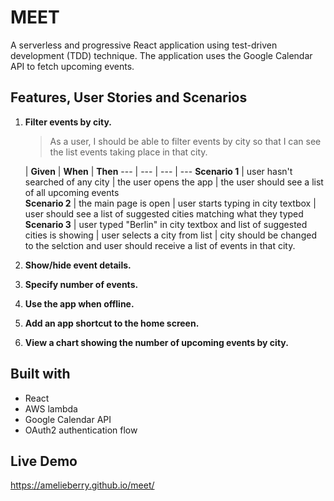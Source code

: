 # MEET
A serverless and progressive React application using test-driven development (TDD) technique. The application uses the Google Calendar API to fetch upcoming events. 

## Features, User Stories and Scenarios
1. **Filter events by city.**
    > As a user, I should be able to filter events by city so that I can see the list events taking place in that city.
    
    | **Given** |  **When** | **Then**
    --- | --- | --- | --- 
    **Scenario 1** | user hasn't searched of any city | the user opens the app | the user should see a list of all upcoming events   
    **Scenario 2** | the main page is open | user starts typing in city textbox | user should see a list of suggested cities matching what they typed 
    **Scenario 3** | user typed "Berlin" in city textbox and list of suggested cities is showing | user selects a city from list | city should be changed to the selction and user should receive a list of events in that city.

2. **Show/hide event details.**
3. **Specify number of events.**
4. **Use the app when offline.**
5. **Add an app shortcut to the home screen.**
6. **View a chart showing the number of upcoming events by city.**

## Built with
* React
* AWS lambda
* Google Calendar API
* OAuth2 authentication flow

## Live Demo
https://amelieberry.github.io/meet/